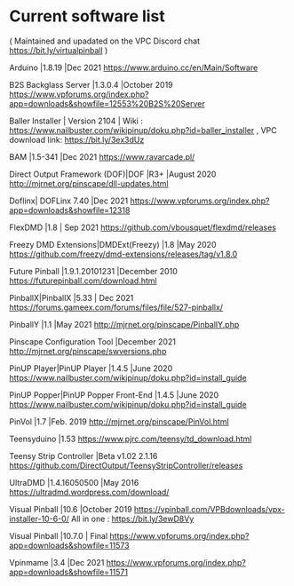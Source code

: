 # Current software list
( Maintained and upadated on the VPC Discord chat https://bit.ly/virtualpinball )

Arduino |1.8.19 |Dec 2021 https://www.arduino.cc/en/Main/Software 

B2S Backglass Server |1.3.0.4 |October 2019 https://www.vpforums.org/index.php?app=downloads&showfile=12553%20B2S%20Server 

Baller Installer | Version 2104 | Wiki : https://www.nailbuster.com/wikipinup/doku.php?id=baller_installer  , VPC download link: https://bit.ly/3ex3dUz 

BAM |1.5-341 |Dec 2021 https://www.ravarcade.pl/ 

Direct Output Framework (DOF)|DOF |R3+ |August 2020 http://mjrnet.org/pinscape/dll-updates.html 

Doflinx| DOFLinx 7.40 |Dec 2021 https://www.vpforums.org/index.php?app=downloads&showfile=12318 

FlexDMD |1.8 | Sep 2021 https://github.com/vbousquet/flexdmd/releases 

Freezy DMD Extensions|DMDExt(Freezy) |1.8 |May 2020 https://github.com/freezy/dmd-extensions/releases/tag/v1.8.0 

Future Pinball |1.9.1.20101231 |December 2010 https://futurepinball.com/download.html 

PinballX|PinballX |5.33 | Dec 2021 https://forums.gameex.com/forums/files/file/527-pinballx/ 

PinballY |1.1 |May 2021 http://mjrnet.org/pinscape/PinballY.php 

Pinscape Configuration Tool |December 2021 http://mjrnet.org/pinscape/swversions.php

PinUP Player|PinUP Player |1.4.5 |June 2020 https://www.nailbuster.com/wikipinup/doku.php?id=install_guide 

PinUP Popper|PinUP Popper Front-End |1.4.5 |June 2020 https://www.nailbuster.com/wikipinup/doku.php?id=install_guide 

PinVol |1.7 |Feb. 2019 http://mjrnet.org/pinscape/PinVol.html 

Teensyduino |1.53  https://www.pjrc.com/teensy/td_download.html
 
Teensy Strip Controller |Beta v1.02 2.1.16  https://github.com/DirectOutput/TeensyStripController/releases
 
UltraDMD |1.4.16050500 |May 2016 https://ultradmd.wordpress.com/download/ 

Visual Pinball |10.6 |October 2019 https://vpinball.com/VPBdownloads/vpx-installer-10-6-0/  All in one : https://bit.ly/3ewD8Vy 
 
Visual Pinball |10.7.0 | Final https://www.vpforums.org/index.php?app=downloads&showfile=11573 

Vpinmame |3.4 |Dec 2021 https://www.vpforums.org/index.php?app=downloads&showfile=11571 
